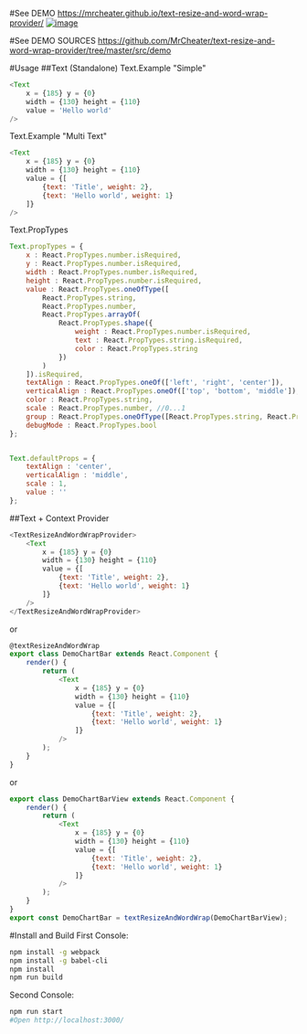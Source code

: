 #See DEMO
https://mrcheater.github.io/text-resize-and-word-wrap-provider/
[![image](https://mrcheater.github.io/text-resize-and-word-wrap-provider/demo.png)](https://mrcheater.github.io/text-resize-and-word-wrap-provider/)

#See DEMO SOURCES
https://github.com/MrCheater/text-resize-and-word-wrap-provider/tree/master/src/demo

#Usage 
##Text (Standalone)
Text.Example "Simple"
```javascript
<Text
    x = {185} y = {0}
    width = {130} height = {110}
    value = 'Hello world'
/>
```
Text.Example "Multi Text"
```javascript
<Text
    x = {185} y = {0}
    width = {130} height = {110}
    value = {[
        {text: 'Title', weight: 2},
        {text: 'Hello world', weight: 1}
    ]}
/>
```

Text.PropTypes
```javascript
Text.propTypes = {
    x : React.PropTypes.number.isRequired,
    y : React.PropTypes.number.isRequired,
    width : React.PropTypes.number.isRequired,
    height : React.PropTypes.number.isRequired,
    value : React.PropTypes.oneOfType([
        React.PropTypes.string,
        React.PropTypes.number,
        React.PropTypes.arrayOf(
            React.PropTypes.shape({
                weight : React.PropTypes.number.isRequired,
                text : React.PropTypes.string.isRequired,
                color : React.PropTypes.string
            })
        )
    ]).isRequired,
    textAlign : React.PropTypes.oneOf(['left', 'right', 'center']),
    verticalAlign : React.PropTypes.oneOf(['top', 'bottom', 'middle']),
    color : React.PropTypes.string,
    scale : React.PropTypes.number, //0...1
    group : React.PropTypes.oneOfType([React.PropTypes.string, React.PropTypes.number]),
    debugMode : React.PropTypes.bool
};


Text.defaultProps = {
    textAlign : 'center',
    verticalAlign : 'middle',
    scale : 1,
    value : ''
};
```
##Text + Context Provider
```javascript
<TextResizeAndWordWrapProvider>
    <Text
        x = {185} y = {0}
        width = {130} height = {110}
        value = {[
            {text: 'Title', weight: 2},
            {text: 'Hello world', weight: 1}
        ]}
    />
</TextResizeAndWordWrapProvider>
```
or
```javascript
@textResizeAndWordWrap
export class DemoChartBar extends React.Component {
    render() {
        return (
            <Text
                x = {185} y = {0}
                width = {130} height = {110}
                value = {[
                    {text: 'Title', weight: 2},
                    {text: 'Hello world', weight: 1}
                ]}
            />
        );
    }
}
```
or 
```javascript
export class DemoChartBarView extends React.Component {
    render() {
        return (
            <Text
                x = {185} y = {0}
                width = {130} height = {110}
                value = {[
                    {text: 'Title', weight: 2},
                    {text: 'Hello world', weight: 1}
                ]}
            />
        );
    }
}
export const DemoChartBar = textResizeAndWordWrap(DemoChartBarView);
```

#Install and Build
First Console:
```bash
npm install -g webpack
npm install -g babel-cli
npm install 
npm run build
```
Second Console:
```bash
npm run start
#Open http://localhost:3000/
```
